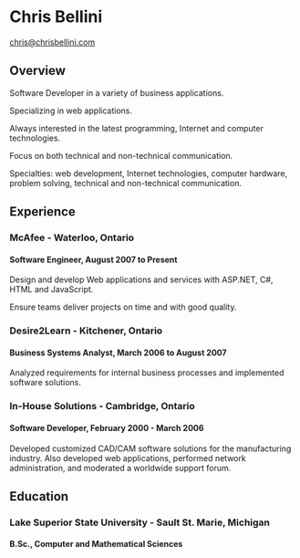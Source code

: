 # Chris Bellini

chris@chrisbellini.com

## Overview

Software Developer in a variety of business applications.

Specializing in web applications.

Always interested in the latest programming, Internet and computer technologies.

Focus on both technical and non-technical communication.

Specialties: web development, Internet technologies, computer hardware, problem solving, technical and non-technical communication.

## Experience

### McAfee - Waterloo, Ontario

#### Software Engineer, August 2007 to Present

Design and develop Web applications and services with ASP.NET, C#, HTML and JavaScript.

Ensure teams deliver projects on time and with good quality.

### Desire2Learn - Kitchener, Ontario

#### Business Systems Analyst, March 2006 to August 2007

Analyzed requirements for internal business processes and implemented software solutions.

### In-House Solutions - Cambridge, Ontario

#### Software Developer, February 2000 - March 2006

Developed customized CAD/CAM software solutions for the manufacturing industry. Also developed web applications, performed network administration, and moderated a worldwide support forum.

## Education

### Lake Superior State University - Sault St. Marie, Michigan

#### B.Sc., Computer and Mathematical Sciences
